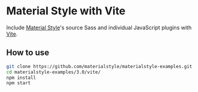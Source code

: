 # Material Style with Vite

Include [Material Style](https://materialstyle.github.io)'s source Sass and individual JavaScript plugins with [Vite](https://vitejs.dev/).

## How to use

```sh
git clone https://github.com/materialstyle/materialstyle-examples.git
cd materialstyle-examples/3.0/vite/
npm install
npm start
```
